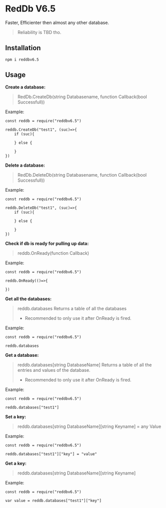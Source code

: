 # RedDb V6.5
Faster, Efficienter then almost any other database.
> Reliability is TBD tho.

## Installation

    npm i reddbv6.5


## Usage
**Create a database:**
> RedDb.CreateDb(string Databasename, function Callback(bool Successfull))

Example:

    const reddb = require("reddbv6.5")
    
    reddb.CreateDb("test1", (suc)=>{
	    if (suc){
	    
	    } else {
	    
	    }
    })

**Delete a database:**
> RedDb.DeleteDb(string Databasename, function Callback(bool Successfull))

Example:

    const reddb = require("reddbv6.5")
    
    reddb.DeleteDb("test1", (suc)=>{
	    if (suc){
	    
	    } else {
	    
	    }
    })


**Check if db is ready for pulling up data:**
> reddb.OnReady(function Callback)

Example:

    const reddb = require("reddbv6.5")
		
	reddb.OnReady(()=>{
		
	})

**Get all the databases:**
> reddb.databases
> Returns a table of all the databases
> - Recommended to only use it after OnReady is fired.

Example:

    const reddb = require("reddbv6.5")
    
    reddb.databases

**Get a database:**
> reddb.databases[string DatabaseName]
> Returns a table of all the entries and values of the database.
> - Recommended to only use it after OnReady is fired.

Example:

    const reddb = require("reddbv6.5")
    
    reddb.databases["test1"]


**Set a key:**
> reddb.databases[string DatabaseName][string Keyname] = any Value


Example:

    const reddb = require("reddbv6.5")
    
    reddb.databases["test1"]["key"] = "value"

**Get a key:**
> reddb.databases[string DatabaseName][string Keyname]


Example:

    const reddb = require("reddbv6.5")
    
    var value = reddb.databases["test1"]["key"]
    

